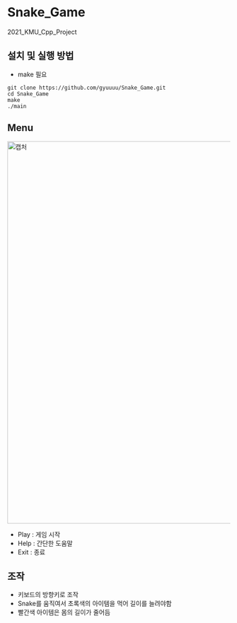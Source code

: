 # Snake_Game

2021_KMU_Cpp_Project

## 설치 및 실행 방법

- make 필요
```
git clone https://github.com/gyuuuu/Snake_Game.git
cd Snake_Game
make
./main
```

## Menu

<img width="865" alt="캡처" src="https://user-images.githubusercontent.com/55734369/122652000-50b0a780-d177-11eb-8eb8-b7eb02c9870a.PNG">

- Play : 게임 시작
- Help : 간단한 도움말
- Exit : 종료

## 조작

- 키보드의 방향키로 조작
- Snake를 움직여서 초록색의 아이템을 먹어 길이를 늘려야함
- 빨간색 아이템은 몸의 길이가 줄어듬